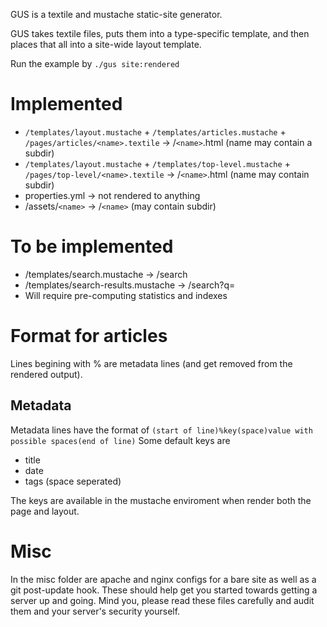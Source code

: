 GUS is a textile and mustache static-site generator.

GUS takes textile files, puts them into a type-specific template, and then places that all into a site-wide layout template.

Run the example by `./gus site:rendered`

# Implemented

* `/templates/layout.mustache` + `/templates/articles.mustache` + `/pages/articles/<name>.textile` -> /`<name>`.html (name may contain a subdir)
* `/templates/layout.mustache` + `/templates/top-level.mustache` + `/pages/top-level/<name>.textile` -> /`<name>`.html (name may contain subdir)
* properties.yml -> not rendered to anything
* /assets/`<name>` -> /`<name>` (may contain subdir)

# To be implemented

* /templates/search.mustache -> /search
* /templates/search-results.mustache -> /search?q=<query>
 * Will require pre-computing statistics and indexes

# Format for articles
Lines begining with % are metadata lines (and get removed from the rendered output).

## Metadata
Metadata lines have the format of
`(start of line)%key(space)value with possible spaces(end of line)`
Some default keys are

* title
* date
* tags (space seperated)

The keys are available in the mustache enviroment when render both the page and layout.

# Misc
In the misc folder are apache and nginx configs for a bare site as well as a git post-update hook. These should help get you started towards getting a server up and going.  Mind you, please read these files carefully and audit them and your server's security yourself.
